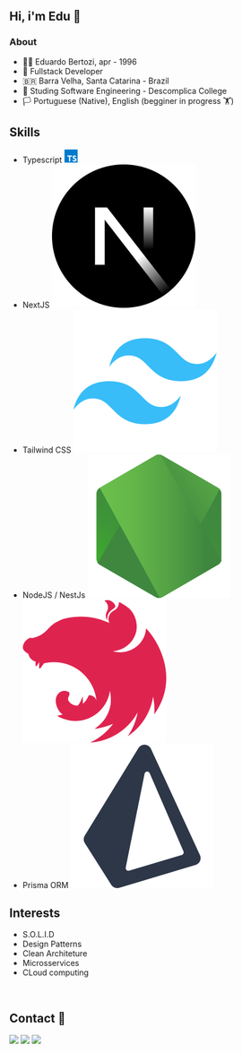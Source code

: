 ## Hi, i'm Edu 👋

### About
- 👨🏽 Eduardo Bertozi, apr - 1996
- 👷 Fullstack Developer
- 🇧🇷 Barra Velha, Santa Catarina - Brazil 
- 📘 Studing Software Engineering - Descomplica College
- 🏳 Portuguese (Native), English (begginer in progress 🏋)

## Skills
- Typescript <img src='https://raw.githubusercontent.com/devicons/devicon/refs/heads/master/icons/typescript/typescript-original.svg' style="width: 24px;">
- NextJS <img src='https://raw.githubusercontent.com/devicons/devicon/refs/heads/master/icons/nextjs/nextjs-original.svg' width={24}>
- Tailwind CSS <img src='https://raw.githubusercontent.com/devicons/devicon/refs/heads/master/icons/tailwindcss/tailwindcss-original.svg' width={24}>
- NodeJS / NestJs <img src='https://raw.githubusercontent.com/devicons/devicon/refs/heads/master/icons/nodejs/nodejs-original.svg' width={24}><img src='https://raw.githubusercontent.com/devicons/devicon/refs/heads/master/icons/nestjs/nestjs-original.svg' width={24}>
- Prisma ORM <img src='https://raw.githubusercontent.com/devicons/devicon/refs/heads/master/icons/prisma/prisma-original.svg' width={24}>

## Interests
- S.O.L.I.D
- Design Patterns
- Clean Architeture
- Microsservices
- CLoud computing

<br />

## Contact 📣

<div>
 <a href="https://discord.com/channels/@me/eduardobertozi#7174" target="_blank"><img src="https://img.shields.io/badge/Discord-7289DA?style=for-the-badge&logo=discord&logoColor=white" target="_blank"></a> 
  <a href = "mailto:edu.desenvolvedorweb@gmail.com"><img src="https://img.shields.io/badge/Gmail-D14836?style=for-the-badge&logo=gmail&logoColor=white" target="_blank"></a>
  <a href="https://www.linkedin.com/in/eduardo-bertozi" target="_blank"><img src="https://img.shields.io/badge/-LinkedIn-%230077B5?style=for-the-badge&logo=linkedin&logoColor=white" target="_blank"></a>   
</div>
